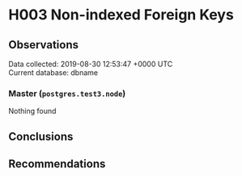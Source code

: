 # H003 Non-indexed Foreign Keys #

## Observations ##
Data collected: 2019-08-30 12:53:47 +0000 UTC  
Current database: dbname  


### Master (`postgres.test3.node`) ###



Nothing found



## Conclusions ##


## Recommendations ##


